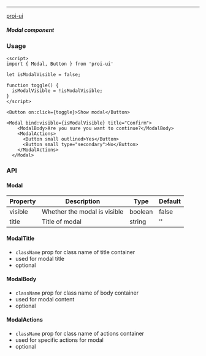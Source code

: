 ---

[proi-ui](https://github.com/specialdoom/proi-ui)

##### Modal component

### Usage

```sveltehtml
<script>
import { Modal, Button } from 'proi-ui'

let isModalVisible = false;

function toggle() {
  isModalVisible = !isModalVisible;
}
</script>

<Button on:click={toggle}>Show modal</Button>

<Modal bind:visible={isModalVisible} title="Confirm">
    <ModalBody>Are you sure you want to continue?</ModalBody>
    <ModalActions>
      <Button small outlined>Yes</Button>
      <Button small type="secondary">No</Button>
    </ModalActions>
  </Modal>
```

### API

#### Modal

| Property  | Description                  | Type    | Default |
| --------- | ---------------------------- | ------- | ------- |
| visible   | Whether the modal is visible | boolean | false   |
| title     | Title of modal               | string  | ''      |

#### ModalTitle

- `className` prop for class name of title container
- used for modal title
- optional

#### ModalBody

- `className` prop for class name of body container
- used for modal content
- optional

#### ModalActions

- `className` prop for class name of actions container
- used for specific actions for modal
- optional
